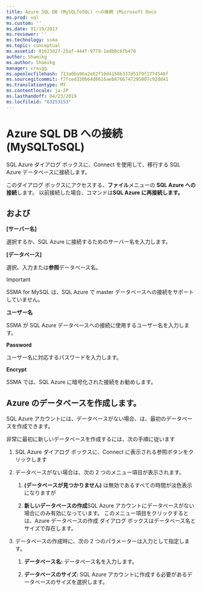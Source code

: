 ```yaml
---
title: Azure SQL DB (MySQLToSQL) への接続 |Microsoft Docs
ms.prod: sql
ms.custom: ''
ms.date: 01/19/2017
ms.reviewer: ''
ms.technology: ssma
ms.topic: conceptual
ms.assetid: 81623d27-25af-444f-9779-1edb8c6fb470
author: Shamikg
ms.author: Shamikg
manager: craigg
ms.openlocfilehash: 713a0ba96a2e82f10d4150b337d51f9f1774548f
ms.sourcegitcommit: f7fced330b64d6616aeb8766747295807c92dd41
ms.translationtype: MT
ms.contentlocale: ja-JP
ms.lasthandoff: 04/23/2019
ms.locfileid: "63253153"
---
```

# <a name="connect-to-azure-sql-db-mysqltosql"></a>Azure SQL DB への接続 (MySQLToSQL)
SQL Azure ダイアログ ボックスに、Connect を使用して、移行する SQL Azure データベースに接続します。  
  
このダイアログ ボックスにアクセスする、**ファイル**メニューの  **SQL Azure への接続**します。 以前接続した場合、コマンドは**SQL Azure に再接続します。**  
  
## <a name="options"></a>および  
**[サーバー名]**  
  
選択するか、SQL Azure に接続するためのサーバー名を入力します。  
  
**[データベース]**  
  
選択、入力または**参照**データベース名。  
  
> [!IMPORTANT]  
> SSMA for MySQL は、SQL Azure で master データベースへの接続をサポートしていません。  
  
**ユーザー名**  
  
SSMA が SQL Azure データベースへの接続に使用するユーザー名を入力します。  
  
**Password**  
  
ユーザー名に対応するパスワードを入力します。  
  
**Encrypt**  
  
SSMA では、SQL Azure に暗号化された接続をお勧めします。  
  
## <a name="create-azure-database"></a>Azure のデータベースを作成します。  
SQL Azure アカウントには、データベースがない場合、は、最初のデータベースを作成できます。  
  
非常に最初に新しいデータベースを作成するには、次の手順に従います  
  
1.  SQL Azure ダイアログ ボックスに、Connect に表示される参照ボタンをクリックします  
  
2.  データベースがない場合は、次の 2 つのメニュー項目が表示されます。  
  
    1.  **(データベースが見つかりません)** は無効であるすべての時間が淡色表示になりますが  
  
    2.  **新しいデータベースの作成**SQL Azure アカウントにデータベースがない場合にのみ有効になっています。 このメニュー項目をクリックするとは、Azure データベースの作成 ダイアログ ボックスはデータベース名とサイズで存在します。  
  
3.  データベースの作成時に、次の 2 つのパラメーターは入力として指定します。  
  
    1.  **データベース名:** データベース名を入力します。  
  
    2.  **データベースのサイズ:** SQL Azure アカウントに作成する必要があるデータベースのサイズを選択します。  
  
